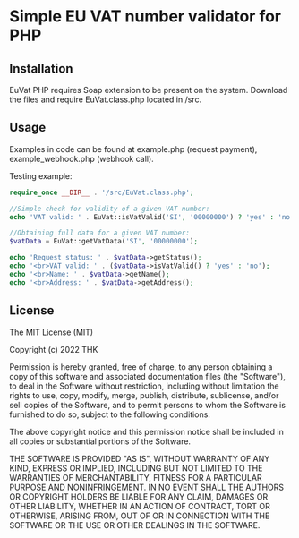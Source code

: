 # Simple EU VAT number validator for PHP

## Installation

EuVat PHP requires Soap extension to be present on the system. Download the files and require EuVat.class.php located in
/src.

## Usage

Examples in code can be found at example.php (request payment), example_webhook.php (webhook call).

Testing example:

```php
require_once __DIR__ . '/src/EuVat.class.php';

//Simple check for validity of a given VAT number:
echo 'VAT valid: ' . EuVat::isVatValid('SI', '00000000') ? 'yes' : 'no';

//Obtaining full data for a given VAT number:
$vatData = EuVat::getVatData('SI', '00000000');

echo 'Request status: ' . $vatData->getStatus();
echo '<br>VAT valid: ' . ($vatData->isVatValid() ? 'yes' : 'no');
echo '<br>Name: ' . $vatData->getName();
echo '<br>Address: ' . $vatData->getAddress();
```

## License

The MIT License (MIT)

Copyright (c) 2022 THK

Permission is hereby granted, free of charge, to any person obtaining a copy of this software and associated
documentation files (the "Software"), to deal in the Software without restriction, including without limitation the
rights to use, copy, modify, merge, publish, distribute, sublicense, and/or sell copies of the Software, and to permit
persons to whom the Software is furnished to do so, subject to the following conditions:

The above copyright notice and this permission notice shall be included in all copies or substantial portions of the
Software.

THE SOFTWARE IS PROVIDED "AS IS", WITHOUT WARRANTY OF ANY KIND, EXPRESS OR IMPLIED, INCLUDING BUT NOT LIMITED TO THE
WARRANTIES OF MERCHANTABILITY, FITNESS FOR A PARTICULAR PURPOSE AND NONINFRINGEMENT. IN NO EVENT SHALL THE AUTHORS OR
COPYRIGHT HOLDERS BE LIABLE FOR ANY CLAIM, DAMAGES OR OTHER LIABILITY, WHETHER IN AN ACTION OF CONTRACT, TORT OR
OTHERWISE, ARISING FROM, OUT OF OR IN CONNECTION WITH THE SOFTWARE OR THE USE OR OTHER DEALINGS IN THE SOFTWARE.
